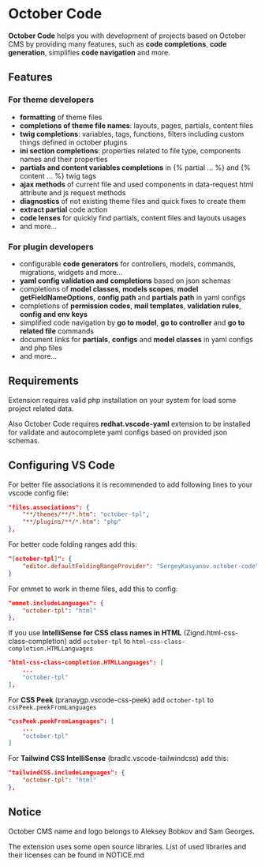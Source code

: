 # October Code

**October Code** helps you with development of projects based on October CMS by providing many features, such as **code completions**, **code generation**, simplifies **code navigation** and more.

## Features

### For theme developers

* **formatting** of theme files
* **completions of theme file names**: layouts, pages, partials, content files
* **twig completions**: variables, tags, functions, filters including custom things defined in october plugins
* **ini section completions**: properties related to file type, components names and their properties
* **partials and content variables completions** in {% partial ... %} and {% content ... %} twig tags
* **ajax methods** of current file and used components in data-request html attribute and js request methods
* **diagnostics** of not existing theme files and quick fixes to create them
* **extract partial** code action
* **code lenses** for quickly find partials, content files and layouts usages
* and more...

### For plugin developers

* configurable **code generators** for controllers, models, commands, migrations, widgets and more...
* **yaml config validation and completions** based on json schemas
* completions of **model classes**, **models scopes**, **model getFieldNameOptions**, **config path** and **partials path** in yaml configs
* completions of **permission codes**, **mail templates**, **validation rules**, **config and env keys**
* simplified code navigation by **go to model**, **go to controller** and **go to related file** commands
* document links for **partials**, **configs** and **model classes** in yaml configs and php files
* and more...

## Requirements

Extension requires valid php installation on your system for load some project related data.

Also October Code requires **redhat.vscode-yaml** extension to be installed for validate and autocomplete yaml configs based on provided json schemas.

## Configuring VS Code

For better file associations it is recommended to add following lines to your vscode config file:

```json
"files.associations": {
    "**/themes/**/*.htm": "october-tpl",
    "**/plugins/**/*.htm": "php"
},
```

For better code folding ranges add this:

```json
"[october-tpl]": {
    "editor.defaultFoldingRangeProvider": "SergeyKasyanov.october-code"
}
```

For emmet to work in theme files, add this to config:

```json
"emmet.includeLanguages": {
    "october-tpl": "html"
},
```

If you use **IntelliSense for CSS class names in HTML** (Zignd.html-css-class-completion) add `october-tpl` to `html-css-class-completion.HTMLLanguages`

```json
"html-css-class-completion.HTMLLanguages": [
    ...
    "october-tpl"
],
```

For **CSS Peek** (pranaygp.vscode-css-peek) add `october-tpl` to `cssPeek.peekFromLanguages`

```json
"cssPeek.peekFromLanguages": [
    ...
    "october-tpl"
]
```

For **Tailwind CSS IntelliSense** (bradlc.vscode-tailwindcss) add this:

```json
"tailwindCSS.includeLanguages": {
    "october-tpl": "html"
},
```

## Notice

October CMS name and logo belongs to Aleksey Bobkov and Sam Georges.

The extension uses some open source libraries. List of used libraries and their licenses can be found in NOTICE.md
